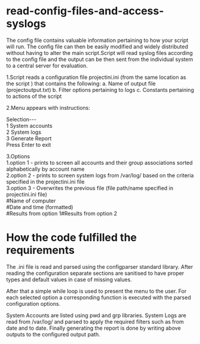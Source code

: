 # read-config-files-and-access-syslogs
The config file contains valuable information pertaining to how your script will run. The config file can then be easily modified and widely distributed without having to alter the main script.Script will read syslog files according to the config file and the output can be then sent from the individual system to a central server for evaluation.

1.Script reads a configuration file projectini.ini (from the same location as the script ) that contains the following:
  a. Name of output file (projectoutput.txt)
  b. Filter options pertaining to logs
  c. Constants pertaining to actions of the script
  
2.Menu appears with instructions:

Selection--- <br />
1 System accounts <br />
2 System logs <br />
3 Generate Report <br />
Press Enter to exit <br />

3.Options <br />
 1.option 1 - prints to screen all accounts and their group associations sorted alphabetically by account name <br />
 2.option 2 - prints to screen system logs from /var/log/ based on the criteria specified in the projectini.ini file <br />
 3.option 3 - Overwrites the previous file (file path/name specified in projectini.ini file) <br />
                #Name of computer <br />
                #Date and time (formatted) <br />
                #Results from option 1#Results from option 2 <br />
                
              
# How the code fulfilled the requirements

The .ini file is read and parsed using the configparser standard library. After reading the configuration separate sections are sanitised to have proper types and default values in case of missing values.

After that a simple while loop is used to present the menu to the user. For each selected option a corresponding function is executed with the parsed configuration options.

System Accounts are listed using pwd and grp libraries.
System Logs are read from /var/log/ and parsed to apply the required filters such as from date and to date.
Finally generating the report is done by writing above outputs to the configured output path.




